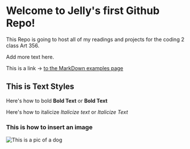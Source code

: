 # Welcome to Jelly's first Github Repo!

This Repo is going to host all of my readings and projects for the coding 2 class Art 356.

Add more text here.

This is a link -> [to the MarkDown examples page](https://docs.github.com/en/get-started/writing-on-github/getting-started-with-writing-and-formatting-on-github/basic-writing-and-formatting-syntax)

## This is Text Styles

Here's how to bold **Bold Text** or __Bold Text__

Here's how to italicize *Italicize text* or _Italicize Text_

### This is how to insert an image

![This is a pic of a dog](https://myoctocat.com/assets/images/base-octocat.svg)
